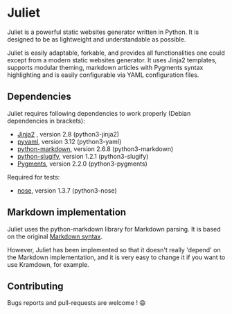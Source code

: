 # Juliet

Juliet is a powerful static websites generator written in Python. It is designed
to be as lightweight and understandable as possible.

Juliet is easily adaptable, forkable, and provides all functionalities one could
except from a modern static websites generator. It uses Jinja2 templates,
supports modular theming, markdown articles with Pygments syntax highlighting
and is easily configurable via YAML configuration files.

## Dependencies

Juliet requires following dependencies to work properly (Debian dependencies in brackets):

 * [Jinja2](http://jinja.pocoo.org/) , version 2.8 (python3-jinja2)
 * [pyyaml](https://github.com/yaml/pyyaml), version 3.12 (python3-yaml)
 * [python-markdown](https://github.com/waylan/Python-Markdown), version 2.6.8 (python3-markdown)
 * [python-slugify](https://github.com/un33k/python-slugify), version 1.2.1 (python3-slugify)
 * [Pygments](http://pygments.org/), version 2.2.0 (python3-pygments)

Required for tests:

 * [nose](https://github.com/nose-devs/nose), version 1.3.7 (python3-nose)

## Markdown implementation

Juliet uses the python-markdown library for Markdown parsing. It is based on the
original [Markdown syntax](https://daringfireball.net/projects/markdown/syntax).

However, Juliet has been implemented so that it doesn't really 'depend' on the
Markdown implementation, and it is very easy to change it if you want to use
Kramdown, for example.

## Contributing

Bugs reports and pull-requests are welcome ! :smile:
